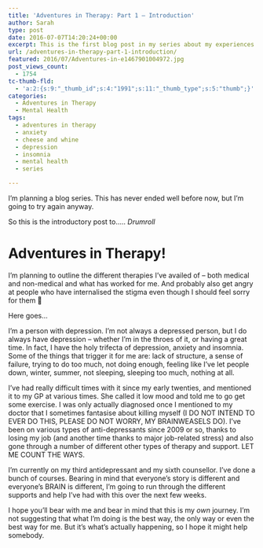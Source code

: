 ```yaml
---
title: 'Adventures in Therapy: Part 1 – Introduction'
author: Sarah
type: post
date: 2016-07-07T14:20:24+00:00
excerpt: This is the first blog post in my series about my experiences with various types of therapy both medical and non-medical for my depression.
url: /adventures-in-therapy-part-1-introduction/
featured: 2016/07/Adventures-in-e1467901004972.jpg
post_views_count:
  - 1754
tc-thumb-fld:
  - 'a:2:{s:9:"_thumb_id";s:4:"1991";s:11:"_thumb_type";s:5:"thumb";}'
categories:
  - Adventures in Therapy
  - Mental Health
tags:
  - adventures in therapy
  - anxiety
  - cheese and whine
  - depression
  - insomnia
  - mental health
  - series

---
```


I’m planning a blog series. This has never ended well before now, but I’m going to try again anyway.

So this is the introductory post to….. *Drumroll*

# Adventures in Therapy!
I’m planning to outline the different therapies I’ve availed of &#8211; both medical and non-medical and what has worked for me. And probably also get angry at people who have internalised the stigma even though I should feel sorry for them 🙂

Here goes…

I’m a person with depression. I’m not always a depressed person, but I do always have depression &#8211; whether I’m in the throes of it, or having a great time. In fact, I have the holy trifecta of depression, anxiety and insomnia. Some of the things that trigger it for me are: lack of structure, a sense of failure, trying to do too much, not doing enough, feeling like I&#8217;ve let people down, winter, summer, not sleeping, sleeping too much, nothing at all.

I’ve had really difficult times with it since my early twenties, and mentioned it to my GP at various times. She called it low mood and told me to go get some exercise. I was only actually diagnosed once I mentioned to my doctor that I sometimes fantasise about killing myself (I DO NOT INTEND TO EVER DO THIS, PLEASE DO NOT WORRY, MY BRAINWEASELS DO). I’ve been on various types of anti-depressants since 2009 or so, thanks to losing my job (and another time thanks to major job-related stress) and also gone through a number of different other types of therapy and support. LET ME COUNT THE WAYS.

I’m currently on my third antidepressant and my sixth counsellor. I’ve done a bunch of courses. Bearing in mind that everyone’s story is different and everyone’s BRAIN is different, I’m going to run through the different supports and help I’ve had with this over the next few weeks.

I hope you’ll bear with me and bear in mind that this is my *own* journey. I’m not suggesting that what I’m doing is the best way, the only way or even the best way for me. But it’s what’s actually happening, so I hope it might help somebody.
